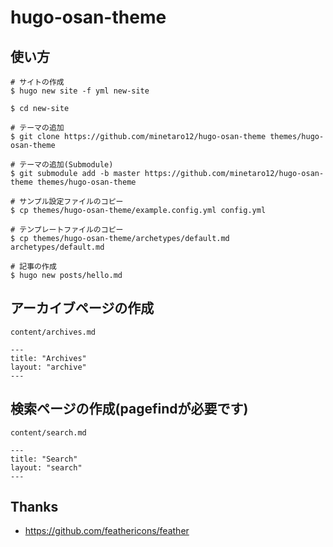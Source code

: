 # hugo-osan-theme

## 使い方
```
# サイトの作成
$ hugo new site -f yml new-site

$ cd new-site

# テーマの追加
$ git clone https://github.com/minetaro12/hugo-osan-theme themes/hugo-osan-theme

# テーマの追加(Submodule)
$ git submodule add -b master https://github.com/minetaro12/hugo-osan-theme themes/hugo-osan-theme

# サンプル設定ファイルのコピー
$ cp themes/hugo-osan-theme/example.config.yml config.yml

# テンプレートファイルのコピー
$ cp themes/hugo-osan-theme/archetypes/default.md archetypes/default.md

# 記事の作成
$ hugo new posts/hello.md
```

## アーカイブページの作成

`content/archives.md`

```
---
title: "Archives"
layout: "archive"
---
```

## 検索ページの作成(pagefindが必要です)

`content/search.md`

```
---
title: "Search"
layout: "search"
---
```

## Thanks
- https://github.com/feathericons/feather